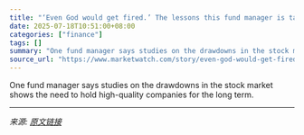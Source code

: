 ```yaml
---
title: "‘Even God would get fired.’ The lessons this fund manager is taking from stock-market drawdowns and recoveries."
date: 2025-07-18T10:51:00+08:00
categories: ["finance"]
tags: []
summary: "One fund manager says studies on the drawdowns in the stock market shows the need to hold high-quality companies for the long term."
source_url: "https://www.marketwatch.com/story/even-god-would-get-fired-the-lessons-this-fund-manager-is-taking-from-stock-market-drawdowns-and-recoveries-a4800248?mod=mw_rss_topstories"
---
```


One fund manager says studies on the drawdowns in the stock market shows the need to hold high-quality companies for the long term.

---

*来源: [原文链接](https://www.marketwatch.com/story/even-god-would-get-fired-the-lessons-this-fund-manager-is-taking-from-stock-market-drawdowns-and-recoveries-a4800248?mod=mw_rss_topstories)*
